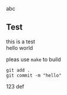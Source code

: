 abc
## Test

this is a test<br>
hello world<br>

pleas use ``make`` to build<br>

```
git add .
git commit -m "hello"
```

123
def
